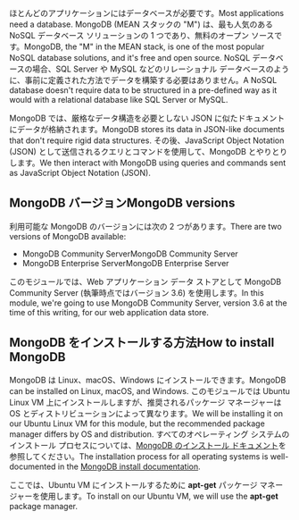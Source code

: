 <span data-ttu-id="b520e-101">ほとんどのアプリケーションにはデータベースが必要です。</span><span class="sxs-lookup"><span data-stu-id="b520e-101">Most applications need a database.</span></span> <span data-ttu-id="b520e-102">MongoDB (MEAN スタックの "M") は、最も人気のある NoSQL データベース ソリューションの 1 つであり、無料のオープン ソースです。</span><span class="sxs-lookup"><span data-stu-id="b520e-102">MongoDB, the "M" in the MEAN stack, is one of the most popular NoSQL database solutions, and it's free and open source.</span></span> <span data-ttu-id="b520e-103">NoSQL データベースの場合、SQL Server や MySQL などのリレーショナル データベースのように、事前に定義された方法でデータを構築する必要はありません。</span><span class="sxs-lookup"><span data-stu-id="b520e-103">A NoSQL database doesn't require data to be structured in a pre-defined way as it would with a relational database like SQL Server or MySQL.</span></span>

<span data-ttu-id="b520e-104">MongoDB では、厳格なデータ構造を必要としない JSON に似たドキュメントにデータが格納されます。</span><span class="sxs-lookup"><span data-stu-id="b520e-104">MongoDB stores its data in JSON-like documents that don't require rigid data structures.</span></span> <span data-ttu-id="b520e-105">その後、JavaScript Object Notation (JSON) として送信されるクエリとコマンドを使用して、MongoDB とやりとりします。</span><span class="sxs-lookup"><span data-stu-id="b520e-105">We then interact with MongoDB using queries and commands sent as JavaScript Object Notation (JSON).</span></span>

## <a name="mongodb-versions"></a><span data-ttu-id="b520e-106">MongoDB バージョン</span><span class="sxs-lookup"><span data-stu-id="b520e-106">MongoDB versions</span></span>

<span data-ttu-id="b520e-107">利用可能な MongoDB のバージョンには次の 2 つがあります。</span><span class="sxs-lookup"><span data-stu-id="b520e-107">There are two versions of MongoDB available:</span></span>

- <span data-ttu-id="b520e-108">MongoDB Community Server</span><span class="sxs-lookup"><span data-stu-id="b520e-108">MongoDB Community Server</span></span>
- <span data-ttu-id="b520e-109">MongoDB Enterprise Server</span><span class="sxs-lookup"><span data-stu-id="b520e-109">MongoDB Enterprise Server</span></span>

<span data-ttu-id="b520e-110">このモジュールでは、Web アプリケーション データ ストアとして MongoDB Community Server (執筆時点ではバージョン 3.6) を使用します。</span><span class="sxs-lookup"><span data-stu-id="b520e-110">In this module, we're going to use MongoDB Community Server, version 3.6 at the time of this writing, for our web application data store.</span></span>

## <a name="how-to-install-mongodb"></a><span data-ttu-id="b520e-111">MongoDB をインストールする方法</span><span class="sxs-lookup"><span data-stu-id="b520e-111">How to install MongoDB</span></span>

<span data-ttu-id="b520e-112">MongoDB は Linux、macOS、Windows にインストールできます。</span><span class="sxs-lookup"><span data-stu-id="b520e-112">MongoDB can be installed on Linux, macOS, and Windows.</span></span> <span data-ttu-id="b520e-113">このモジュールでは Ubuntu Linux VM 上にインストールしますが、推奨されるパッケージ マネージャーは OS とディストリビューションによって異なります。</span><span class="sxs-lookup"><span data-stu-id="b520e-113">We will be installing it on our Ubuntu Linux VM for this module, but the recommended package manager differs by OS and distribution.</span></span> <span data-ttu-id="b520e-114">すべてのオペレーティング システムのインストール プロセスについては、[MongoDB のインストール ドキュメント](https://docs.mongodb.com/manual/administration/install-community/)を参照してください。</span><span class="sxs-lookup"><span data-stu-id="b520e-114">The installation process for all operating systems is well-documented in the [MongoDB install documentation](https://docs.mongodb.com/manual/administration/install-community/).</span></span>

<span data-ttu-id="b520e-115">ここでは、Ubuntu VM にインストールするために **apt-get** パッケージ マネージャーを使用します。</span><span class="sxs-lookup"><span data-stu-id="b520e-115">To install on our Ubuntu VM, we will use the **apt-get** package manager.</span></span>
